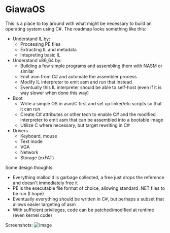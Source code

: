 # GiawaOS
This is a place to toy around with what might be necessary to build an operating system using C#.  The roadmap looks something like this:

- Understand IL by:
  - Processing PE files
  - Extracting IL and metadata
  - Intepreting basic IL
- Understand x86_64 by:
  - Building a few simple programs and assembling them with NASM or similar
  - Emit asm from C# and automate the assembler process
  - Modify IL interpreter to emit asm and run that instead
  - Eventually this IL interpreter should be able to self-host (even if it is way slower when done this way)
- Boot
  - Write a simple OS in asm/C first and set up linker/etc scripts so that it can run
  - Create C# attributes or other tech to enable C# and the modified interpreter to emit asm that can be assembled into a bootable image
  - Utilize C where necessary, but target rewriting in C#
- Drivers
  - Keyboard, mouse
  - Text mode
  - VGA
  - Network
  - Storage (exFAT)
  
Some design thoughts:
- Everything malloc'd is garbage collected, a free just drops the reference and doesn't immediately free it
- PE is the executable file format of choice, allowing standard .NET files to be run (I hope)
- Eventually everything should be written in C#, but perhaps a subset that allows easier targeting of asm
- With sufficient privileges, code can be patched/modified at runtime (even kernel code)

Screenshots:
![image](https://user-images.githubusercontent.com/3923687/116469059-834cbc80-a826-11eb-9562-fe50afa912ab.png)
